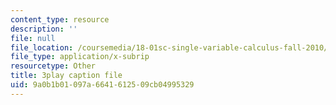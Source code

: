 ```yaml
---
content_type: resource
description: ''
file: null
file_location: /coursemedia/18-01sc-single-variable-calculus-fall-2010/9a0b1b01097a6641612509cb04995329_eRCN3daFCmU.srt
file_type: application/x-subrip
resourcetype: Other
title: 3play caption file
uid: 9a0b1b01-097a-6641-6125-09cb04995329
---
```

